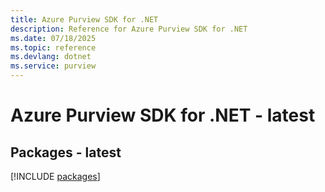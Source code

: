 ```yaml
---
title: Azure Purview SDK for .NET
description: Reference for Azure Purview SDK for .NET
ms.date: 07/18/2025
ms.topic: reference
ms.devlang: dotnet
ms.service: purview
---
```

# Azure Purview SDK for .NET - latest
## Packages - latest
[!INCLUDE [packages](purview-index.md)]